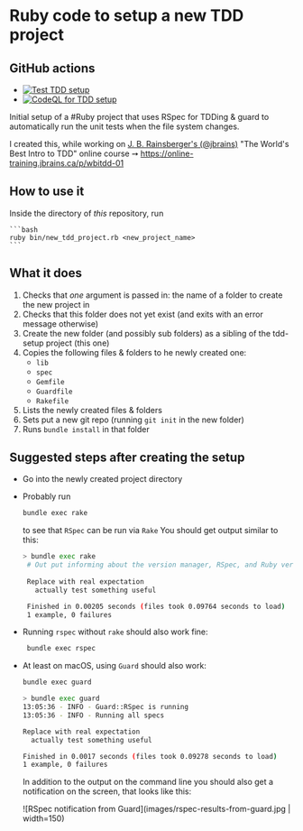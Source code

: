 # Ruby code to setup a new TDD project

## GitHub actions

* [![Test TDD setup](https://github.com/s2k/tdd-setup/actions/workflows/ruby_test.yml/badge.svg)](https://github.com/s2k/tdd-setup/actions/workflows/ruby_test.yml)
* [![CodeQL for TDD setup](https://github.com/s2k/tdd-setup/actions/workflows/codeql-analysis.yml/badge.svg)](https://github.com/s2k/tdd-setup/actions/workflows/codeql-analysis.yml)

Initial setup of a #Ruby project that uses RSpec for TDDing & guard to automatically run the unit tests when the file system changes.

I created this, while working on [J. B. Rainsberger's (@jbrains)](https://twitter.com/jbrains) "The World's Best Intro to TDD" online course ➙ https://online-training.jbrains.ca/p/wbitdd-01

## How to use it

Inside the directory of _this_ repository, run

    ```bash
    ruby bin/new_tdd_project.rb <new_project_name>
    ```

## What it does

1. Checks that _one_ argument is passed in: the name of a folder to create the new project in
2. Checks that this folder does not yet exist (and exits with an error message otherwise)
3. Create the new folder (and possibly sub folders) as a sibling of the tdd-setup project (this one)
4. Copies the following files & folders to he newly created one:
   * `lib`
   * `spec`
   * `Gemfile`
   * `Guardfile`
   * `Rakefile`
5. Lists the newly created files & folders
6. Sets put a new git repo (running `git init` in the new folder)
7. Runs `bundle install` in that folder

## Suggested steps after creating the setup

* Go into the newly created project directory
* Probably run
  ```bash
  bundle exec rake
  ```
  to see that `RSpec` can be run via `Rake`
  You should get output similar to this:
  ```bash
  > bundle exec rake
   # Out put informing about the version manager, RSpec, and Ruby versions used
   
   Replace with real expectation
     actually test something useful

   Finished in 0.00205 seconds (files took 0.09764 seconds to load)
   1 example, 0 failures
  ```
* Running `rspec` without `rake` should also work fine:
  ```bash
   bundle exec rspec
  ```
* At least on macOS, using `Guard` should also work:
  ```bash
  bundle exec guard

  > bundle exec guard
  13:05:36 - INFO - Guard::RSpec is running
  13:05:36 - INFO - Running all specs

  Replace with real expectation
    actually test something useful

  Finished in 0.0017 seconds (files took 0.09278 seconds to load)
  1 example, 0 failures
  ```

  In addition to the output on the command line you should also get a notification on the screen, that looks like this:
  
  ![RSpec notification from Guard](images/rspec-results-from-guard.jpg | width=150)
